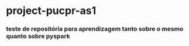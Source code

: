 # project-pucpr-as1

### teste de repositória para aprendizagem tanto sobre o mesmo quanto sobre pyspark